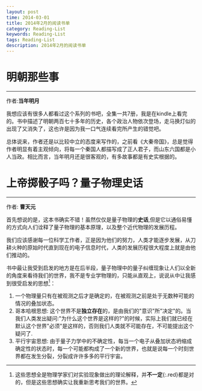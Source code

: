 ```yaml
---
layout: post
time: 2014-03-01
title: 2014年2月的阅读书单
category: Reading-List
keywords: Reading-List
tags: Reading-List
description: 2014年2月的阅读书单
---
```


# 明朝那些事

-------------------------

作者:**当年明月**

我想应该有很多人都看过这个系列的书吧，全集一共7册，我是在kindle上看完的。书中描述了明朝两百七十多年的历史，各个政治人物依次登场，走马换灯似的出现了又消失了，这也许是因为我一口气连续看完所产生的错觉吧。

总体说来，作者还是以比较中立的态度来写作的，之前看《大秦帝国》，总是觉得作者明显有着主观倾向，将每一个秦国人都描写成了正人君子，而山东六国都是小人当政。相比而言，当年明月还是很客观的，有多故事都是有史实根据的。


# 上帝掷骰子吗？量子物理史话

--------------

作者: **曹天元**

首先想说的是，这本书确实不错！虽然仅仅是量子物理的**史话**,但是它以通俗易懂的方式向人们诠释了量子物理的基本原理，以及整个近代物理的发展历程。

我们应该感谢每一位科学工作者，正是因为他们的努力，人类才能逐步发展，从刀耕火种的原始时代直到现在的电子信息时代，人类的发展历程很大程度上就是由他们推动的。

书中最让我受到启发的地方是在后半段，量子物理中的量子纠缠现象让人们以全新的角度来看待我们的世界，我不是专业学物理的，只能从直观上，说说从中让我感到很受启发的思想[^1]：

1. 一个物理量只有在被观测之后才是确定的，在被观测之前是处于无数种可能的情况的叠加状态。
2. 哥本哈根思想: 这个世界不是**独立存在**的，是由我们的"意识"所"决定"的。当我们人类发出疑问:"为什么这个世界是这样的?"的时候，实际上我们就已经在默认这个世界"必须"是这样的，否则我们人类就不可能存在，不可能提出这个疑问了.
3. 平行宇宙思想: 由于量子力学中的不确定性，每当一个电子从叠加状态坍缩成确定性的状态时，每一个可能都构成了一个新的世界，也就是说每一个时刻世界都在发生分裂，分裂成许许多多的平行宇宙。


[^1]: 这些思想全是物理学家们对实验现象做出的理论解释，并**不一定**{:.red}都是对的，但是这些思想确实让我重新思考我们的世界。

